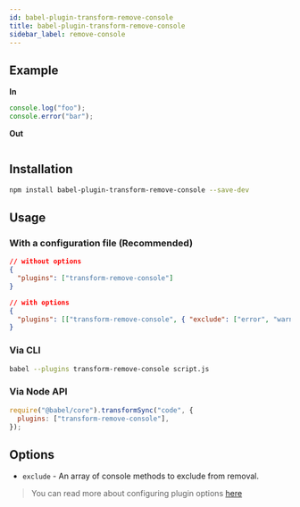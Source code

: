 ```yaml
---
id: babel-plugin-transform-remove-console
title: babel-plugin-transform-remove-console
sidebar_label: remove-console
---
```


## Example

**In**

```javascript
console.log("foo");
console.error("bar");
```

**Out**

```javascript
```

## Installation

```sh
npm install babel-plugin-transform-remove-console --save-dev
```

## Usage

### With a configuration file (Recommended)

```json
// without options
{
  "plugins": ["transform-remove-console"]
}
```

```json
// with options
{
  "plugins": [["transform-remove-console", { "exclude": ["error", "warn"] }]]
}
```

### Via CLI

```sh
babel --plugins transform-remove-console script.js
```

### Via Node API

```javascript
require("@babel/core").transformSync("code", {
  plugins: ["transform-remove-console"],
});
```

## Options

- `exclude` - An array of console methods to exclude from removal.

> You can read more about configuring plugin options [here](https://babeljs.io/docs/en/plugins#plugin-options)
